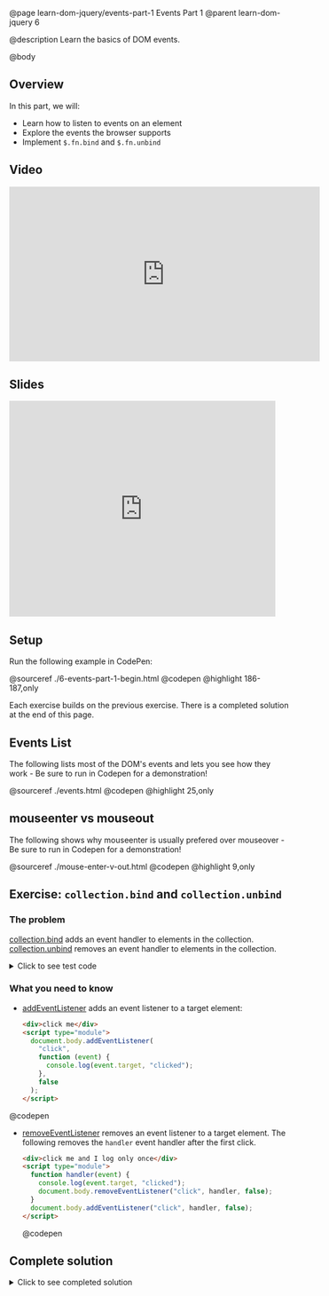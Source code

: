 @page learn-dom-jquery/events-part-1 Events Part 1
@parent learn-dom-jquery 6

@description Learn the basics of DOM events.

@body

## Overview

In this part, we will:

- Learn how to listen to events on an element
- Explore the events the browser supports
- Implement `$.fn.bind` and `$.fn.unbind`

## Video

<iframe width="560" height="315" src="https://www.youtube.com/embed/qoW-EYuESZA" frameborder="0" allow="accelerometer; autoplay; encrypted-media; gyroscope; picture-in-picture" allowfullscreen></iframe>

## Slides

<iframe src="https://docs.google.com/presentation/d/e/2PACX-1vQGzElV5YC_q8hOcumq38Xi4IeRDnK94gABK_KvFRGWSbdgeTMGtefBWUu1dfqiiKGY-_jejqONDiYe/embed?start=false&loop=false&delayms=3000" frameborder="0" width="480" height="389" allowfullscreen="true" mozallowfullscreen="true" webkitallowfullscreen="true"></iframe>

## Setup

Run the following example in CodePen:

@sourceref ./6-events-part-1-begin.html
@codepen
@highlight 186-187,only

Each exercise builds on the previous exercise. There is a completed solution at the end of this page.

## Events List

The following lists most of the DOM's events and lets you see how they work - Be sure to run in Codepen for a demonstration!

@sourceref ./events.html
@codepen
@highlight 25,only

## mouseenter vs mouseout

The following shows why mouseenter is usually prefered over mouseover - Be sure to run in Codepen for a demonstration!

@sourceref ./mouse-enter-v-out.html
@codepen
@highlight 9,only

## Exercise: `collection.bind` and `collection.unbind`

### The problem

[collection.bind](http://api.jquery.com/bind/) adds an event handler to elements in the
collection. [collection.unbind](http://api.jquery.com/unbind/) removes an event handler to elements in the
collection.

<details>
<summary>Click to see test code</summary>

```js
QUnit.test("$.fn.bind and $.fn.unbind", function () {
  expect(2);

  $("#qunit-fixture").html('<div id="el">text</div>');

  var handler = function (ev) {
    equal(this.nodeName.toLowerCase(), "div", "event called on div");
    equal(ev.type, "click", "click event");
  };

  $("#el").bind("click", handler);

  clickIt($("#el")[0]);

  $("#el").unbind("click", handler);

  clickIt($("#el")[0]);
});
```

</details>

### What you need to know

- [addEventListener](https://developer.mozilla.org/en-US/docs/Web/API/EventTarget/addEventListener)
  adds an event listener to a target element:

  ```html
  <div>click me</div>
  <script type="module">
    document.body.addEventListener(
      "click",
      function (event) {
        console.log(event.target, "clicked");
      },
      false
    );
  </script>
  ```

@codepen

- [removeEventListener](https://developer.mozilla.org/en-US/docs/Web/API/EventTarget/removeEventListener)
  removes an event listener to a target element. The following removes the `handler` event
  handler after the first click.

  ```html
  <div>click me and I log only once</div>
  <script type="module">
    function handler(event) {
      console.log(event.target, "clicked");
      document.body.removeEventListener("click", handler, false);
    }
    document.body.addEventListener("click", handler, false);
  </script>
  ```

  @codepen

## Complete solution

<details>
<summary>Click to see completed solution</summary>

@sourceref ./6-events-part-1-end.html
@codepen
@highlight 187-189,192-195,only

</details>

